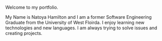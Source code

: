 Welcome to my portfolio.

My Name is Natoya Hamilton and I am a former Software Engineering Graduate from the University of West Floirda. 
I enjoy learning new technologies and new languages. I am always trying to solve issues and creating projects. 
